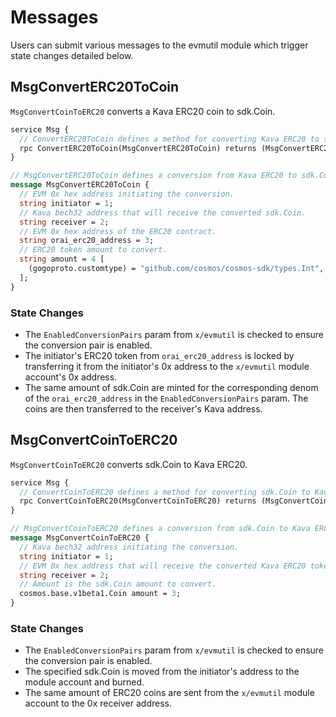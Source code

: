 <!--
order: 3
-->

# Messages

Users can submit various messages to the evmutil module which trigger state changes detailed below.

## MsgConvertERC20ToCoin

`MsgConvertCoinToERC20` converts a Kava ERC20 coin to sdk.Coin.

```protobuf
service Msg {
  // ConvertERC20ToCoin defines a method for converting Kava ERC20 to sdk.Coin.
  rpc ConvertERC20ToCoin(MsgConvertERC20ToCoin) returns (MsgConvertERC20ToCoinResponse);
}

// MsgConvertERC20ToCoin defines a conversion from Kava ERC20 to sdk.Coin.
message MsgConvertERC20ToCoin {
  // EVM 0x hex address initiating the conversion.
  string initiator = 1;
  // Kava bech32 address that will receive the converted sdk.Coin.
  string receiver = 2;
  // EVM 0x hex address of the ERC20 contract.
  string orai_erc20_address = 3;
  // ERC20 token amount to convert.
  string amount = 4 [
    (gogoproto.customtype) = "github.com/cosmos/cosmos-sdk/types.Int",
  ];
}
```

### State Changes

- The `EnabledConversionPairs` param from `x/evmutil` is checked to ensure the conversion pair is enabled.
- The initiator's ERC20 token from `orai_erc20_address` is locked by transferring it from the initiator's 0x address to the `x/evmutil` module account's 0x address.
- The same amount of sdk.Coin are minted for the corresponding denom of the `orai_erc20_address` in the `EnabledConversionPairs` param. The coins are then transferred to the receiver's Kava address.

## MsgConvertCoinToERC20

`MsgConvertCoinToERC20` converts sdk.Coin to Kava ERC20.

```protobuf
service Msg {
  // ConvertCoinToERC20 defines a method for converting sdk.Coin to Kava ERC20.
  rpc ConvertCoinToERC20(MsgConvertCoinToERC20) returns (MsgConvertCoinToERC20Response);
}

// MsgConvertCoinToERC20 defines a conversion from sdk.Coin to Kava ERC20.
message MsgConvertCoinToERC20 {
  // Kava bech32 address initiating the conversion.
  string initiator = 1;
  // EVM 0x hex address that will receive the converted Kava ERC20 tokens.
  string receiver = 2;
  // Amount is the sdk.Coin amount to convert.
  cosmos.base.v1beta1.Coin amount = 3;
}
```

### State Changes

- The `EnabledConversionPairs` param from `x/evmutil` is checked to ensure the conversion pair is enabled.
- The specified sdk.Coin is moved from the initiator's address to the module account and burned.
- The same amount of ERC20 coins are sent from the `x/evmutil` module account to the 0x receiver address.
